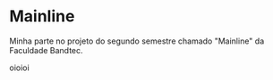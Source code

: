 # Mainline
Minha parte no projeto do segundo semestre chamado "Mainline" da Faculdade Bandtec.

oioioi
